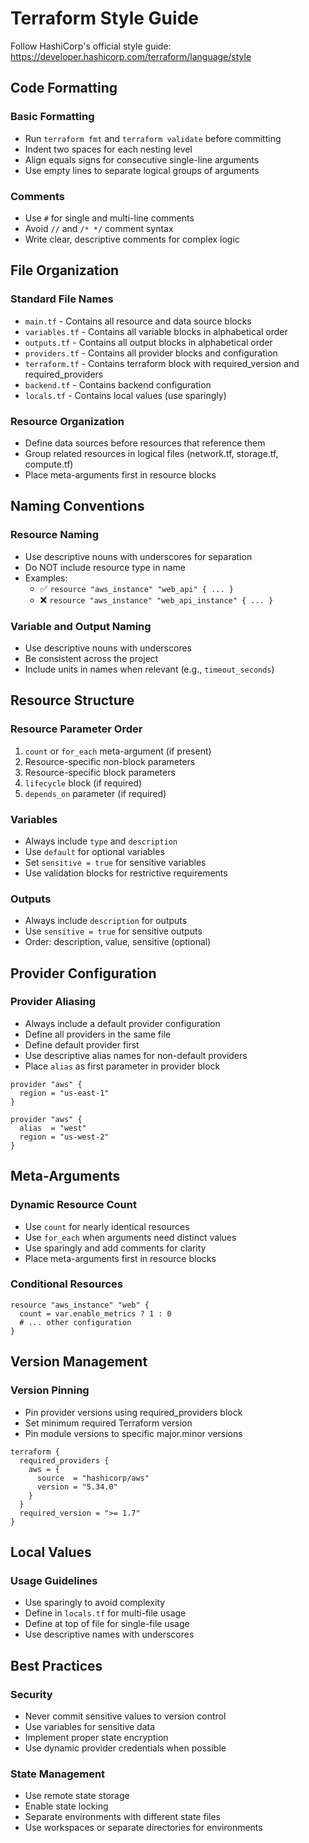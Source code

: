 # Terraform Style Guide

Follow HashiCorp's official style guide: https://developer.hashicorp.com/terraform/language/style

## Code Formatting

### Basic Formatting

- Run `terraform fmt` and `terraform validate` before committing
- Indent two spaces for each nesting level
- Align equals signs for consecutive single-line arguments
- Use empty lines to separate logical groups of arguments

### Comments

- Use `#` for single and multi-line comments
- Avoid `//` and `/* */` comment syntax
- Write clear, descriptive comments for complex logic

## File Organization

### Standard File Names

- `main.tf` - Contains all resource and data source blocks
- `variables.tf` - Contains all variable blocks in alphabetical order
- `outputs.tf` - Contains all output blocks in alphabetical order
- `providers.tf` - Contains all provider blocks and configuration
- `terraform.tf` - Contains terraform block with required_version and required_providers
- `backend.tf` - Contains backend configuration
- `locals.tf` - Contains local values (use sparingly)

### Resource Organization

- Define data sources before resources that reference them
- Group related resources in logical files (network.tf, storage.tf, compute.tf)
- Place meta-arguments first in resource blocks

## Naming Conventions

### Resource Naming

- Use descriptive nouns with underscores for separation
- Do NOT include resource type in name
- Examples:
  - ✅ `resource "aws_instance" "web_api" { ... }`
  - ❌ `resource "aws_instance" "web_api_instance" { ... }`

### Variable and Output Naming

- Use descriptive nouns with underscores
- Be consistent across the project
- Include units in names when relevant (e.g., `timeout_seconds`)

## Resource Structure

### Resource Parameter Order

1. `count` or `for_each` meta-argument (if present)
2. Resource-specific non-block parameters
3. Resource-specific block parameters
4. `lifecycle` block (if required)
5. `depends_on` parameter (if required)

### Variables

- Always include `type` and `description`
- Use `default` for optional variables
- Set `sensitive = true` for sensitive variables
- Use validation blocks for restrictive requirements

### Outputs

- Always include `description` for outputs
- Use `sensitive = true` for sensitive outputs
- Order: description, value, sensitive (optional)

## Provider Configuration

### Provider Aliasing

- Always include a default provider configuration
- Define all providers in the same file
- Define default provider first
- Use descriptive alias names for non-default providers
- Place `alias` as first parameter in provider block

```hcl
provider "aws" {
  region = "us-east-1"
}

provider "aws" {
  alias  = "west"
  region = "us-west-2"
}
```

## Meta-Arguments

### Dynamic Resource Count

- Use `count` for nearly identical resources
- Use `for_each` when arguments need distinct values
- Use sparingly and add comments for clarity
- Place meta-arguments first in resource blocks

### Conditional Resources

```hcl
resource "aws_instance" "web" {
  count = var.enable_metrics ? 1 : 0
  # ... other configuration
}
```

## Version Management

### Version Pinning

- Pin provider versions using required_providers block
- Set minimum required Terraform version
- Pin module versions to specific major.minor versions

```hcl
terraform {
  required_providers {
    aws = {
      source  = "hashicorp/aws"
      version = "5.34.0"
    }
  }
  required_version = ">= 1.7"
}
```

## Local Values

### Usage Guidelines

- Use sparingly to avoid complexity
- Define in `locals.tf` for multi-file usage
- Define at top of file for single-file usage
- Use descriptive names with underscores

## Best Practices

### Security

- Never commit sensitive values to version control
- Use variables for sensitive data
- Implement proper state encryption
- Use dynamic provider credentials when possible

### State Management

- Use remote state storage
- Enable state locking
- Separate environments with different state files
- Use workspaces or separate directories for environments
